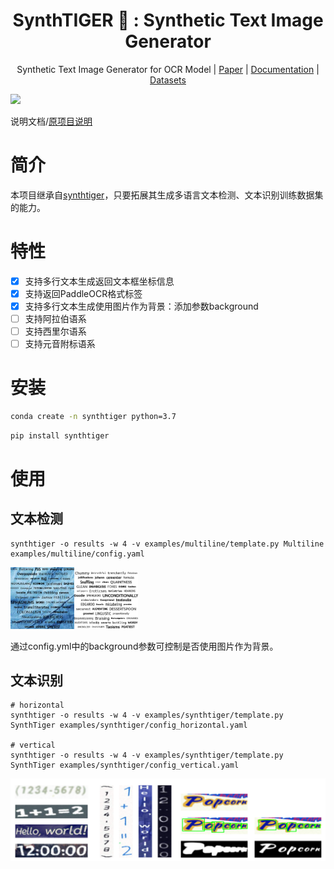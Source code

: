 <div align="center">

# SynthTIGER 🐯 : Synthetic Text Image Generator

Synthetic Text Image Generator for OCR Model | [Paper](https://arxiv.org/abs/2107.09313) | [Documentation](https://clovaai.github.io/synthtiger/) | [Datasets](#datasets)

</div>



<img src="https://user-images.githubusercontent.com/12423224/153699080-29da7908-0662-4435-ba27-dd07c3bbb7f2.png"/>

说明文档/[原项目说明](README_EN.md)

# 简介

本项目继承自[synthtiger](https://github.com/superocr/synthtiger)，只要拓展其生成多语言文本检测、文本识别训练数据集的能力。

# 特性

- [x] 支持多行文本生成返回文本框坐标信息
- [x] 支持返回PaddleOCR格式标签
- [x] 支持多行文本生成使用图片作为背景：添加参数background
- [ ] 支持阿拉伯语系
- [ ] 支持西里尔语系
- [ ] 支持元音附标语系

# 安装

```bash
conda create -n synthtiger python=3.7
```

```bash
pip install synthtiger
```

# 使用

## 文本检测

```
synthtiger -o results -w 4 -v examples/multiline/template.py Multiline examples/multiline/config.yaml
```

<img src="./images/det_demo_1.jpg" alt="文本检测样例" style="zoom: 10%;" /><img src="./images/det_demo_2.jpg" alt="文本检测样例" style="zoom: 10%;" />

通过config.yml中的background参数可控制是否使用图片作为背景。

## 文本识别

```
# horizontal
synthtiger -o results -w 4 -v examples/synthtiger/template.py SynthTiger examples/synthtiger/config_horizontal.yaml

# vertical
synthtiger -o results -w 4 -v examples/synthtiger/template.py SynthTiger examples/synthtiger/config_vertical.yaml
```

<img src="./images/rec_demo_1.jpg" alt="文本检测样例" style="zoom: 100%;" />
